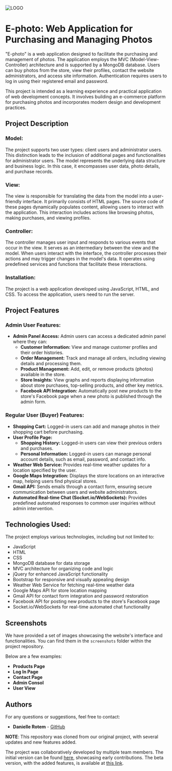 ![LOGO](views/assets/img/logo3.jpg)

# E-photo: Web Application for Purchasing and Managing Photos

"E-photo" is a web application designed to facilitate the purchasing and management of photos. The application employs the MVC (Model-View-Controller) architecture and is supported by a MongoDB database. Users can buy photos from the store, view their profiles, contact the website administrators, and access site information. Authentication requires users to log in using their registered email and password.

This project is intended as a learning experience and practical application of web development concepts. It involves building an e-commerce platform for purchasing photos and incorporates modern design and development practices.

## Project Description

### **Model:**
The project supports two user types: client users and administrator users. This distinction leads to the inclusion of additional pages and functionalities for administrator users. The model represents the underlying data structure and business logic. In this case, it encompasses user data, photo details, and purchase records.

### **View:**
The view is responsible for translating the data from the model into a user-friendly interface. It primarily consists of HTML pages. The source code of these pages dynamically populates content, allowing users to interact with the application. This interaction includes actions like browsing photos, making purchases, and viewing profiles.

### **Controller:**
The controller manages user input and responds to various events that occur in the view. It serves as an intermediary between the view and the model. When users interact with the interface, the controller processes their actions and may trigger changes in the model's data. It operates using predefined services and functions that facilitate these interactions.

### **Installation:**
The project is a web application developed using JavaScript, HTML, and CSS. To access the application, users need to run the server.

## Project Features

### **Admin User Features:**
- **Admin Panel Access:** Admin users can access a dedicated admin panel where they can:
  - **Customer Information:** View and manage customer profiles and their order histories.
  - **Order Management:** Track and manage all orders, including viewing details and processing them.
  - **Product Management:** Add, edit, or remove products (photos) available in the store.
  - **Store Insights:** View graphs and reports displaying information about store purchases, top-selling products, and other key metrics.
  - **Facebook API Integration:** Automatically post new products to the store's Facebook page when a new photo is published through the admin form.

### **Regular User (Buyer) Features:**
- **Shopping Cart:** Logged-in users can add and manage photos in their shopping cart before purchasing.
- **User Profile Page:** 
  - **Shopping History:** Logged-in users can view their previous orders and purchases.
  - **Personal Information:** Logged-in users can manage personal account details, such as email, password, and contact info.
- **Weather Web Service:** Provides real-time weather updates for a location specified by the user.
- **Google Maps Integration:** Displays the store locations on an interactive map, helping users find physical stores.
- **Gmail API:** Sends emails through a contact form, ensuring secure communication between users and website administrators.
- **Automated Real-time Chat (Socket.io/WebSockets):** Provides predefined automated responses to common user inquiries without admin intervention.

## Technologies Used:
The project employs various technologies, including but not limited to:

- JavaScript
- HTML
- CSS
- MongoDB database for data storage
- MVC architecture for organizing code and logic
- jQuery for enhanced JavaScript functionality
- Bootstrap for responsive and visually appealing design
- Weather Web Service for fetching real-time weather data
- Google Maps API for store location mapping
- Gmail API for contact form integration and password restoration
- Facebook API for posting new products to the store's Facebook page
- Socket.io/WebSockets for real-time automated chat functionality

## Screenshots

We have provided a set of images showcasing the website's interface and functionalities. You can find them in the `screenshots` folder within the project repository. 

Below are a few examples:
- **Products Page**
- **Log In Page**
- **Contact Page**
- **Admin Consol**
- **User View**

## Authors

For any questions or suggestions, feel free to contact:

- **Danielle Rotem** - [GitHub](https://github.com/RoDanielle)

**NOTE**: This repository was cloned from our original project, with several updates and new features added.

The project was collaboratively developed by multiple team members. The initial version can be found [here](https://github.com/ShirazSorijoun/Web_application-E.PHOTO), showcasing early contributions. The beta version, with the added features, is available at [this link](https://github.com/Danielhay016/E-photo).
